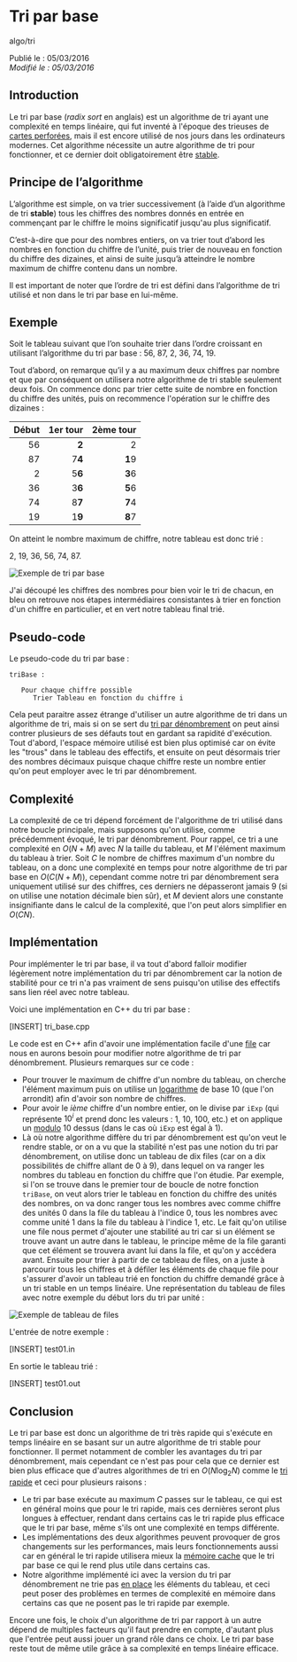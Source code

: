 Tri par base
============
algo/tri

Publié le : 05/03/2016  
*Modifié le : 05/03/2016*

## Introduction

Le tri par base (*radix sort* en anglais) est un algorithme de tri ayant une complexité en temps linéaire, qui fut inventé à l'époque des trieuses de [cartes perforées](https://en.wikipedia.org/wiki/Punched_card), mais il est encore utilisé de nos jours dans les ordinateurs modernes. Cet algorithme nécessite un autre algorithme de tri pour fonctionner, et ce dernier doit obligatoirement être [stable](https://en.wikipedia.org/wiki/Punched_card).

## Principe de l’algorithme

L’algorithme est simple, on va trier successivement (à l’aide d’un algorithme de tri **stable**) tous les chiffres des nombres donnés en entrée en commençant par le chiffre le moins significatif jusqu'au plus significatif.

C’est-à-dire que pour des nombres entiers, on va trier tout d’abord les nombres en fonction du chiffre de l’unité, puis trier de nouveau en fonction du chiffre des dizaines, et ainsi de suite jusqu’à atteindre le nombre maximum de chiffre contenu dans un nombre.

Il est important de noter que l’ordre de tri est défini dans l’algorithme de tri utilisé et non dans le tri par base en lui-même.

## Exemple

Soit le tableau suivant que l’on souhaite trier dans l’ordre croissant en utilisant l’algorithme du tri par base : 56, 87, 2, 36, 74, 19.

Tout d’abord, on remarque qu’il y a au maximum deux chiffres par nombre et que par conséquent on utilisera notre algorithme de tri stable seulement deux fois. On commence donc par trier cette suite de nombre en fonction du chiffre des unités, puis on recommence l'opération sur le chiffre des dizaines :

| Début   | 1er tour   | 2ème tour   |
| ------: | ---------: | ----------: |
| 56      | **2**      | 2           |
| 87      | 7**4**     | **1**9      |
| 2       | 5**6**     | **3**6      |
| 36      | 3**6**     | **5**6      |
| 74      | 8**7**     | **7**4      |
| 19      | 1**9**     | **8**7      |

On atteint le nombre maximum de chiffre, notre tableau est donc trié :

2, 19, 36, 56, 74, 87.

![Exemple de tri par base](//static.napnac.ga/img/algo/tri/tri_base/exemple_tri.png)

J'ai découpé les chiffres des nombres pour bien voir le tri de chacun, en bleu on retrouve nos étapes intermédiaires consistantes à trier en fonction d'un chiffre en particulier, et en vert notre tableau final trié.

## Pseudo-code

Le pseudo-code du tri par base :

```nohighlight
triBase :

   Pour chaque chiffre possible
      Trier Tableau en fonction du chiffre i
```

Cela peut paraitre assez étrange d'utiliser un autre algorithme de tri dans un algorithme de tri, mais si on se sert du [tri par dénombrement](/algo/tri/tri_denombrement.html) on peut ainsi contrer plusieurs de ses défauts tout en gardant sa rapidité d'exécution. Tout d'abord, l'espace mémoire utilisé est bien plus optimisé car on évite les "trous" dans le tableau des effectifs, et ensuite on peut désormais trier des nombres décimaux puisque chaque chiffre reste un nombre entier qu'on peut employer avec le tri par dénombrement.

## Complexité

La complexité de ce tri dépend forcément de l'algorithme de tri utilisé dans notre boucle principale, mais supposons qu'on utilise, comme précédemment évoqué, le tri par dénombrement. Pour rappel, ce tri a une complexité en $O(N + M)$ avec $N$ la taille du tableau, et $M$ l'élément maximum du tableau à trier. Soit $C$ le nombre de chiffres maximum d'un nombre du tableau, on a donc une complexité en temps pour notre algorithme de tri par base en $O(C(N + M))$, cependant comme notre tri par dénombrement sera uniquement utilisé sur des chiffres, ces derniers ne dépasseront jamais 9 (si on utilise une notation décimale bien sûr), et $M$ devient alors une constante insignifiante dans le calcul de la complexité, que l'on peut alors simplifier en $O(CN)$.


## Implémentation

Pour implémenter le tri par base, il va tout d'abord falloir modifier légèrement notre implémentation du tri par dénombrement car la notion de stabilité pour ce tri n'a pas vraiment de sens puisqu'on utilise des effectifs sans lien réel avec notre tableau.

Voici une implémentation en C++ du tri par base :

[INSERT]
tri_base.cpp

Le code est en C++ afin d'avoir une implémentation facile d'une [file](/algo/structure/file.html) car nous en aurons besoin pour modifier notre algorithme de tri par dénombrement. Plusieurs remarques sur ce code :

- Pour trouver le maximum de chiffre d'un nombre du tableau, on cherche l'élément maximum puis on utilise un [logarithme](https://en.wikipedia.org/wiki/Logarithm) de base 10 (que l'on arrondit) afin d'avoir son nombre de chiffres.
- Pour avoir le *ième* chiffre d'un nombre entier, on le divise par `iExp` (qui représente $10^i$ et prend donc les valeurs : 1, 10, 100, etc.) et on applique un [modulo](https://en.wikipedia.org/wiki/Modulo_operation) 10 dessus (dans le cas où `iExp` est égal à 1).
- Là où notre algorithme diffère du tri par dénombrement est qu'on veut le rendre stable, or on a vu que la stabilité n'est pas une notion du tri par dénombrement, on utilise donc un tableau de dix files (car on a dix possibilités de chiffre allant de 0 à 9), dans lequel on va ranger les nombres du tableau en fonction du chiffre que l'on étudie. Par exemple, si l'on se trouve dans le premier tour de boucle de notre fonction `triBase`, on veut alors trier le tableau en fonction du chiffre des unités des nombres, on va donc ranger tous les nombres avec comme chiffre des unités 0 dans la file du tableau à l'indice 0, tous les nombres avec comme unité 1 dans la file du tableau à l'indice 1, etc. Le fait qu'on utilise une file nous permet d'ajouter une stabilité au tri car si un élément se trouve avant un autre dans le tableau, le principe même de la file garanti que cet élément se trouvera avant lui dans la file, et qu'on y accédera avant. Ensuite pour trier à partir de ce tableau de files, on a juste à parcourir tous les chiffres et à défiler les éléments de chaque file pour s'assurer d'avoir un tableau trié en fonction du chiffre demandé grâce à un tri stable en un temps linéaire. Une représentation du tableau de files avec notre exemple du début lors du tri par unité :

![Exemple de tableau de files](//static.napnac.ga/img/algo/tri/tri_base/exemple_tableau_files.png)

L'entrée de notre exemple :

[INSERT]
test01.in

En sortie le tableau trié :

[INSERT]
test01.out

## Conclusion

Le tri par base est donc un algorithme de tri très rapide qui s'exécute en temps linéaire en se basant sur un autre algorithme de tri stable pour fonctionner. Il permet notamment de combler les avantages du tri par dénombrement, mais cependant ce n'est pas pour cela que ce dernier est bien plus efficace que d'autres algorithmes de tri en $O(N \log _2 N)$ comme le [tri rapide](/algo/tri/tri_rapide.html) et ceci pour plusieurs raisons :

- Le tri par base exécute au maximum $C$ passes sur le tableau, ce qui est en général moins que pour le tri rapide, mais ces dernières seront plus longues à effectuer, rendant dans certains cas le tri rapide plus efficace que le tri par base, même s'ils ont une complexité en temps différente.
- Les implémentations des deux algorithmes peuvent provoquer de gros changements sur les performances, mais leurs fonctionnements aussi car en général le tri rapide utilisera mieux la [mémoire cache](https://en.wikipedia.org/wiki/Cache_%28computing%29) que le tri par base ce qui le rend plus utile dans certains cas.
- Notre algorithme implémenté ici avec la version du tri par dénombrement ne trie pas [en place](https://en.wikipedia.org/wiki/In-place_algorithm) les éléments du tableau, et ceci peut poser des problèmes en termes de complexité en mémoire dans certains cas que ne posent pas le tri rapide par exemple.

Encore une fois, le choix d'un algorithme de tri par rapport à un autre dépend de multiples facteurs qu'il faut prendre en compte, d'autant plus que l'entrée peut aussi jouer un grand rôle dans ce choix. Le tri par base reste tout de même utile grâce à sa complexité en temps linéaire efficace.
